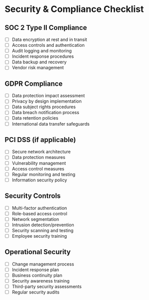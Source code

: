 # Security & Compliance Checklist

## SOC 2 Type II Compliance
- [ ] Data encryption at rest and in transit
- [ ] Access controls and authentication
- [ ] Audit logging and monitoring
- [ ] Incident response procedures
- [ ] Data backup and recovery
- [ ] Vendor risk management

## GDPR Compliance
- [ ] Data protection impact assessment
- [ ] Privacy by design implementation
- [ ] Data subject rights procedures
- [ ] Data breach notification process
- [ ] Data retention policies
- [ ] International data transfer safeguards

## PCI DSS (if applicable)
- [ ] Secure network architecture
- [ ] Data protection measures
- [ ] Vulnerability management
- [ ] Access control measures
- [ ] Regular monitoring and testing
- [ ] Information security policy

## Security Controls
- [ ] Multi-factor authentication
- [ ] Role-based access control
- [ ] Network segmentation
- [ ] Intrusion detection/prevention
- [ ] Security scanning and testing
- [ ] Employee security training

## Operational Security
- [ ] Change management process
- [ ] Incident response plan
- [ ] Business continuity plan
- [ ] Security awareness training
- [ ] Third-party security assessments
- [ ] Regular security audits

